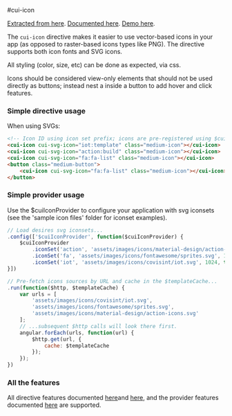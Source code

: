 #cui-icon

[Extracted from here](https://github.com/angular/material/tree/master/src/components/icon/js). 
[Documented here](https://material.angularjs.org/1.0.0-rc7/api/directive/mdIcon).
[Demo here](https://material.angularjs.org/1.0.0-rc7/demo/icon).

The `cui-icon` directive makes it easier to use vector-based icons in your app (as opposed to raster-based icons types like PNG). The directive supports both icon fonts and SVG icons.

All styling (color, size, etc) can be done as expected, via css. 

Icons should be considered view-only elements that should not be used directly as buttons; instead nest a <cui-icon> inside a button to add hover and click features.

### Simple directive usage
When using SVGs:
```html
<!-- Icon ID using icon set prefix; icons are pre-registered using $cuiIconProvider -->
<cui-icon cui-svg-icon="iot:template" class="medium-icon"></cui-icon>
<cui-icon cui-svg-icon="action:build" class="medium-icon"></cui-icon>
<cui-icon cui-svg-icon="fa:fa-list" class="medium-icon"></cui-icon>
<button class="medium-button">
    <cui-icon cui-svg-icon="fa:fa-list" class="medium-icon"></cui-icon>
</button>
```


### Simple provider usage
Use the $cuiIconProvider to configure your application with svg iconsets (see the 'sample icon files' folder for iconset examples).
```js
// Load desires svg iconsets... 
.config(['$cuiIconProvider', function($cuiIconProvider) {
    $cuiIconProvider
        .iconSet('action', 'assets/images/icons/material-design/action-icons.svg', 24)
        .iconSet('fa', 'assets/images/icons/fontawesome/sprites.svg', 1792)
        .iconSet('iot', 'assets/images/icons/covisint/iot.svg', 1024, true)
}])

// Pre-fetch icons sources by URL and cache in the $templateCache...
.run(function($http, $templateCache) {
    var urls = [
        'assets/images/icons/covisint/iot.svg',
        'assets/images/icons/fontawesome/sprites.svg',
        'assets/images/icons/material-design/action-icons.svg'
    ];
    // ...subsequent $http calls will look there first.
    angular.forEach(urls, function(url) {
        $http.get(url, {
            cache: $templateCache
        });
    });
})
```

### All the features
All directive features documented [here](https://material.angularjs.org/1.0.0-rc7/api/directive/mdIcon)and [here](https://material.angularjs.org/1.0.0-rc7/api/service/$mdIcon), and the provider features documented [here](https://material.angularjs.org/1.0.0-rc7/api/service/$mdIconProvider) are supported.
